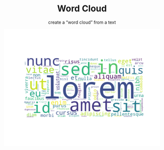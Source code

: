 <h1 align="center">
  Word Cloud
</h1>
<p align="center">
  create a “word cloud” from a text
</p>
<img src="figure.png">
